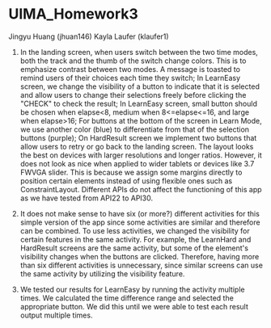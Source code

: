 # UIMA_Homework3

Jingyu Huang (jhuan146)
Kayla Laufer (klaufer1)

1. In the landing screen, when users switch between the two time modes, both the track and the
   thumb of the switch change colors. This is to emphasize contrast between two modes. A message
   is toasted to remind users of their choices each time they switch;
   In LearnEasy screen, we change the visibility of a button to indicate that it is selected and
   allow users to change their selections freely before clicking the "CHECK" to check the result;
   In LearnEasy screen, small button should be chosen when elapse<8, medium when 8<=elapse<=16, and
   large when elapse>16;
   For buttons at the bottom of the screen in Learn Mode, we use another color (blue) to 
   differentiate from that of the selection buttons (purple);
   On HardResult screen we implement two buttons that allow users to retry or go back to the
   landing screen.
   The layout looks the best on devices with larger resolutions and longer ratios. However, it does
   not look as nice when applied to wider tablets or devices like 3.7 FWVGA slider. This is because 
   we assign some margins directly to position certain elements instead of using flexible ones such 
   as ConstraintLayout. 
   Different APIs do not affect the functioning of this app as we have tested from API22 to API30.

2. It does not make sense to have six (or more?) different activities for this simple version of 
   the app since some activities are similar and therefore can be combined. To use less activities,
   we changed the visibility for certain features in the same activity. For example, the LearnHard
   and HardResult screens are the same activity, but some of the element's visibility changes when
   the buttons are clicked. Therefore, having more than six different activities is unnecessary, since
   similar screens can use the same activity by utilizing the visibility feature.

3. We tested our results for LearnEasy by running the activity multiple times. We calculated the time
   difference range and selected the appropriate button. We did this until we were able to test each
   result output multiple times.